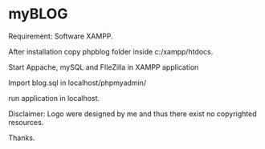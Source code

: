 # myBLOG
Requirement:
  Software XAMPP. 
  
  After installation copy phpblog folder inside c:/xampp/htdocs.
  
  Start Appache, mySQL and FIleZilla in XAMPP application
  
  Import blog.sql in localhost/phpmyadmin/
  
  run application in localhost.
  
  Disclaimer: Logo were designed by me and thus there exist no copyrighted resources. 
  
  Thanks.
